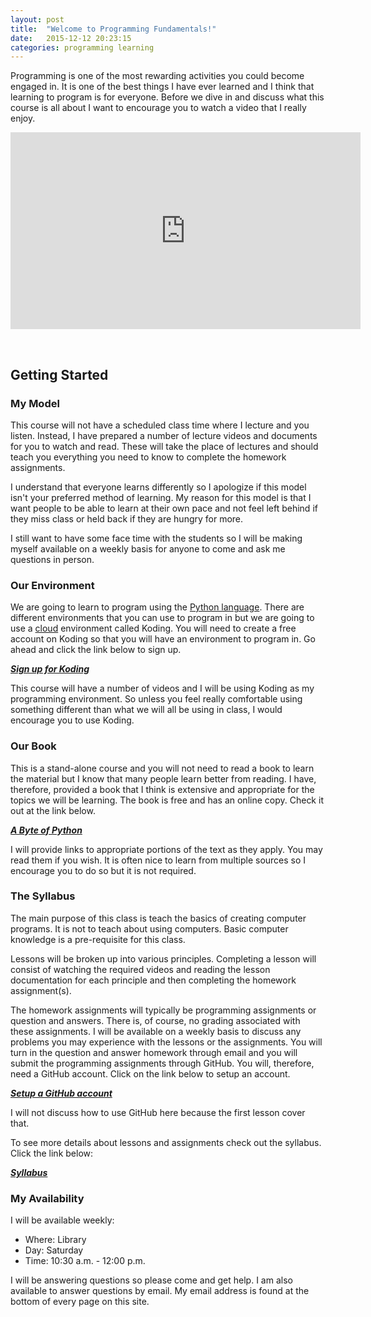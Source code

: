 ```yaml
---
layout: post
title:  "Welcome to Programming Fundamentals!"
date:   2015-12-12 20:23:15
categories: programming learning
---
```


Programming is one of the most rewarding activities you could become engaged in.
It is one of the best things I have ever learned and I think that learning to
program is for everyone. Before we dive in and discuss what this course is all
about I want to encourage you to watch a video that I really enjoy.

<iframe width="560" height="315" src="https://www.youtube.com/embed/BjKmWk3oE4E" frameborder="0" allowfullscreen></iframe>

&nbsp;

## Getting Started

### My Model

This course will not have a scheduled class time where I lecture and you listen.
Instead, I have prepared a number of lecture videos and documents for you to
watch and read. These will take the place of lectures and should teach you
everything you need to know to complete the homework assignments.

I understand that everyone learns differently so I apologize if this model isn't
your preferred method of learning. My reason for this model is that I want
people to be able to learn at their own pace and not feel left behind if they
miss class or held back if they are hungry for more.

I still want to have some face time with the students so I will be making myself
available on a weekly basis for anyone to come and ask me questions in person.


### Our Environment

We are going to learn to program using the [Python
language](https://www.python.org/).  There are different environments that you
can use to program in but we are going to use a
[cloud](http://www.howtogeek.com/howto/32016/what-is-cloud-computing-and-what-does-this-stupid-buzzword-mean/)
environment called Koding. You will need to create a free account on Koding so
that you will have an environment to program in. Go ahead and click the link
below to sign up.

**_[Sign up for Koding](https://koding.com/)_**

This course will have a number of videos and I will be using Koding as my
programming environment. So unless you feel really comfortable using something
different than what we will all be using in class, I would encourage you to use
Koding.

### Our Book

This is a stand-alone course and you will not need to read a book to learn the
material but I know that many people learn better from reading. I have,
therefore, provided a book that I think is extensive and appropriate for the
topics we will be learning. The book is free and has an online copy. Check it
out at the link below.

**_[A Byte of Python](http://www.swaroopch.com/notes/python/)_**

I will provide links to appropriate portions of the text as they apply. You may
read them if you wish. It is often nice to learn from multiple sources so I
encourage you to do so but it is not required.


### The Syllabus

The main purpose of this class is teach the basics of creating computer
programs. It is not to teach about using computers. Basic computer knowledge is
a pre-requisite for this class. 

Lessons will be broken up into various principles. Completing a lesson will
consist of watching the required videos and reading the lesson documentation for
each principle and then completing the homework assignment(s).

The homework assignments will typically be programming assignments or question
and answers. There is, of course, no grading associated with these assignments.
I will be available on a weekly basis to discuss any problems you may experience
with the lessons or the assignments. You will turn in the question and answer
homework through email and you will submit the programming assignments through
GitHub. You will, therefore, need a GitHub account. Click on the link below to
setup an account. 

**_[Setup a GitHub account](https://github.com/join)_**

I will not discuss how to use GitHub here because the first lesson cover that.

To see more details about lessons and assignments check out the syllabus. Click
the link below:

**_[Syllabus](/syllabus)_**

### My Availability

I will be available weekly:

* Where: Library
* Day: Saturday
* Time: 10:30 a.m. - 12:00 p.m.

I will be answering questions so please come and get help. I am also available
to answer questions by email. My email address is found at the bottom of every
page on this site.
